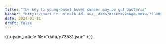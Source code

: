 ```yaml
---
title: "The key to young-onset bowel cancer may be gut bacteria"
banner: "https://pursuit.unimelb.edu.au/__data/assets/image/0019/73540/The-key-to-young-onset-bowel-cancer-may-be-gut-bacteria_0b5a3a62-02d9-40b6-8f36-6f881836d07c.jpg"
date: 2024-01-11
draft: false
---
```


{{< json_article file="data/p73531.json" >}}
